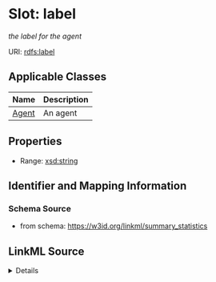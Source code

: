 # Slot: label
_the label for the agent_


URI: [rdfs:label](http://www.w3.org/2000/01/rdf-schema#label)



<!-- no inheritance hierarchy -->




## Applicable Classes

| Name | Description |
| --- | --- |
[Agent](Agent.md) | An agent






## Properties

* Range: [xsd:string](http://www.w3.org/2001/XMLSchema#string)







## Identifier and Mapping Information







### Schema Source


* from schema: https://w3id.org/linkml/summary_statistics




## LinkML Source

<details>
```yaml
name: label
description: the label for the agent
from_schema: https://w3id.org/linkml/summary_statistics
rank: 1000
slot_uri: rdfs:label
alias: label
owner: Agent
domain_of:
- Agent
range: string

```
</details>
